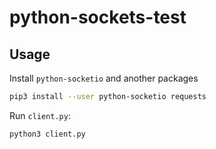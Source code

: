# python-sockets-test


## Usage

Install `python-socketio` and another packages
```sh
pip3 install --user python-socketio requests
```

Run `client.py`:
```sh
python3 client.py
```
